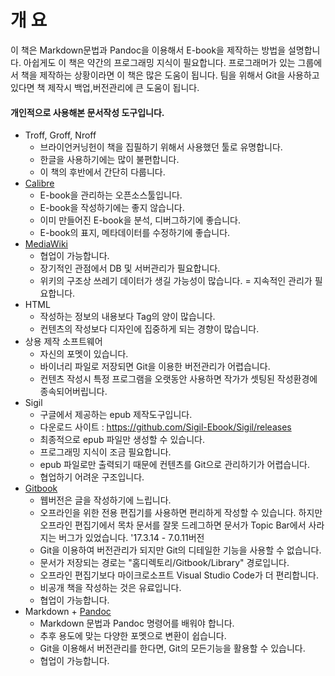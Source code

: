 # 개 요
이 책은 Markdown문법과 Pandoc을 이용해서 E-book을 제작하는 방법을 설명합니다.
아쉽게도 이 책은 약간의 프로그래밍 지식이 필요합니다.
프로그래머가 있는 그룹에서 책을 제작하는 상황이라면 이 책은 많은 도움이 됩니다.
팀을 위해서 Git을 사용하고 있다면 책 제작시 백업,버전관리에 큰 도움이 됩니다.

#### 개인적으로 사용해본 문서작성 도구입니다.

- Troff, Groff, Nroff
	- 브라이언커닝헌이 책을 집필하기 위해서 사용했던 툴로 유명합니다.
	- 한글을 사용하기에는 많이 불편합니다.
	- 이 책의 후반에서 간단히 다룹니다.
- [Calibre](https://calibre-ebook.com)
	- E-book을 관리하는 오픈소스툴입니다.
	- E-book을 작성하기에는 좋지 않습니다.
	- 이미 만들어진 E-book을 분석, 디버그하기에 좋습니다.
	- E-book의 표지, 메타데이터를 수정하기에 좋습니다.
- [MediaWiki](https://www.mediawiki.org/wiki/MediaWiki)
	- 협업이 가능합니다.
	- 장기적인 관점에서 DB 및 서버관리가 필요합니다.
	- 위키의 구조상 쓰레기 데이터가 생길 가능성이 많습니다. = 지속적인 관리가 필요합니다.
- HTML
	- 작성하는 정보의 내용보다 Tag의 양이 많습니다.
	- 컨텐츠의 작성보다 디자인에 집중하게 되는 경향이 많습니다.
- 상용 제작 소프트웨어
	- 자신의 포멧이 있습니다.
	- 바이너리 파일로 저장되면 Git을 이용한 버전관리가 어렵습니다.
	- 컨텐츠 작성시 특정 프로그램을 오랫동안 사용하면 작가가 셋팅된 작성환경에 종속되어버립니다.
- Sigil
	- 구글에서 제공하는 epub 제작도구입니다.
	- 다운로드 사이트 : https://github.com/Sigil-Ebook/Sigil/releases
	- 최종적으로 epub 파일만 생성할 수 있습니다.
	- 프로그래밍 지식이 조금 필요합니다.
	- epub 파일로만 출력되기 때문에 컨텐츠를 Git으로 관리하기가 어렵습니다.
	- 협업하기 어려운 구조입니다.
- [Gitbook](http://www.gitbook.com)
	- 웹버전은 글을 작성하기에 느립니다.
	- 오프라인을 위한 전용 편집기를 사용하면 편리하게 작성할 수 있습니다. 하지만 오프라인 편집기에서 목차 문서를 잘못 드레그하면 문서가 Topic Bar에서 사라지는 버그가 있었습니다. '17.3.14 - 7.0.11버전
	- Git을 이용하여 버전관리가 되지만 Git의 디테일한 기능을 사용할 수 없습니다.
	- 문서가 저장되는 경로는 "홈디렉토리/Gitbook/Library" 경로입니다.
	- 오프라인 편집기보다 마이크로소프트 Visual Studio Code가 더 편리합니다.
	- 비공개 책을 작성하는 것은 유료입니다.
	- 협업이 가능합니다.
- Markdown + [Pandoc](http://www.pandoc.org)
	- Markdown 문법과 Pandoc 명령어를 배워야 합니다.
	- 추후 용도에 맞는 다양한 포멧으로 변환이 쉽습니다.
	- Git을 이용해서 버전관리를 한다면, Git의 모든기능을 활용할 수 있습니다.
	- 협업이 가능합니다.

